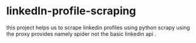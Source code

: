 # linkedIn-profile-scraping
this project helps us to scrape linkedin profiles using python scrapy using the proxy provides namely spider not the basic linkedin api .

